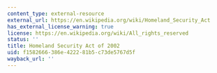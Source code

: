 ```yaml
---
content_type: external-resource
external_url: https://en.wikipedia.org/wiki/Homeland_Security_Act
has_external_license_warning: true
license: https://en.wikipedia.org/wiki/All_rights_reserved
status: ''
title: Homeland Security Act of 2002
uid: f1582666-386e-4222-81b5-c73de5767d5f
wayback_url: ''
---
```

